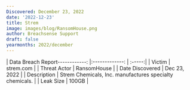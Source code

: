 ```yaml
---
Discovered: December 23, 2022
date: '2022-12-23'
title: Strem
image: images/blog/RansomHouse.png
author: Breachsense Support
draft: false
yearmonths: 2022/december
---
```


| Data Breach Report------------:     |:-------------:    | :-----:|
| Victim      | strem.com      | 
| Threat Actor      | RansomHouse      | 
| Date Discovered      | Dec 23, 2022      | 
| Description      | Strem Chemicals, Inc. manufactures specialty chemicals.      | 
| Leak Size      | 100GB      | 

